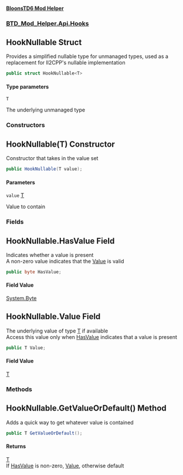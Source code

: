 #### [BloonsTD6 Mod Helper](README.md 'README')
### [BTD_Mod_Helper.Api.Hooks](README.md#BTD_Mod_Helper.Api.Hooks 'BTD_Mod_Helper.Api.Hooks')

## HookNullable<T> Struct

Provides a simplified nullable type for unmanaged types, used as a replacement for Il2CPP's nullable implementation

```csharp
public struct HookNullable<T>
```
#### Type parameters

<a name='BTD_Mod_Helper.Api.Hooks.HookNullable_T_.T'></a>

`T`

The underlying unmanaged type
### Constructors

<a name='BTD_Mod_Helper.Api.Hooks.HookNullable_T_.HookNullable(T)'></a>

## HookNullable(T) Constructor

Constructor that takes in the value set

```csharp
public HookNullable(T value);
```
#### Parameters

<a name='BTD_Mod_Helper.Api.Hooks.HookNullable_T_.HookNullable(T).value'></a>

`value` [T](BTD_Mod_Helper.Api.Hooks.HookNullable_T_.md#BTD_Mod_Helper.Api.Hooks.HookNullable_T_.T 'BTD_Mod_Helper.Api.Hooks.HookNullable<T>.T')

Value to contain
### Fields

<a name='BTD_Mod_Helper.Api.Hooks.HookNullable_T_.HasValue'></a>

## HookNullable<T>.HasValue Field

Indicates whether a value is present  
A non-zero value indicates that the [Value](BTD_Mod_Helper.Api.Hooks.HookNullable_T_.md#BTD_Mod_Helper.Api.Hooks.HookNullable_T_.Value 'BTD_Mod_Helper.Api.Hooks.HookNullable<T>.Value') is valid

```csharp
public byte HasValue;
```

#### Field Value
[System.Byte](https://docs.microsoft.com/en-us/dotnet/api/System.Byte 'System.Byte')

<a name='BTD_Mod_Helper.Api.Hooks.HookNullable_T_.Value'></a>

## HookNullable<T>.Value Field

The underlying value of type [T](BTD_Mod_Helper.Api.Hooks.HookNullable_T_.md#BTD_Mod_Helper.Api.Hooks.HookNullable_T_.T 'BTD_Mod_Helper.Api.Hooks.HookNullable<T>.T') if available  
Access this value only when [HasValue](BTD_Mod_Helper.Api.Hooks.HookNullable_T_.md#BTD_Mod_Helper.Api.Hooks.HookNullable_T_.HasValue 'BTD_Mod_Helper.Api.Hooks.HookNullable<T>.HasValue') indicates that a value is present

```csharp
public T Value;
```

#### Field Value
[T](BTD_Mod_Helper.Api.Hooks.HookNullable_T_.md#BTD_Mod_Helper.Api.Hooks.HookNullable_T_.T 'BTD_Mod_Helper.Api.Hooks.HookNullable<T>.T')
### Methods

<a name='BTD_Mod_Helper.Api.Hooks.HookNullable_T_.GetValueOrDefault()'></a>

## HookNullable<T>.GetValueOrDefault() Method

Adds a quick way to get whatever value is contained

```csharp
public T GetValueOrDefault();
```

#### Returns
[T](BTD_Mod_Helper.Api.Hooks.HookNullable_T_.md#BTD_Mod_Helper.Api.Hooks.HookNullable_T_.T 'BTD_Mod_Helper.Api.Hooks.HookNullable<T>.T')  
If [HasValue](BTD_Mod_Helper.Api.Hooks.HookNullable_T_.md#BTD_Mod_Helper.Api.Hooks.HookNullable_T_.HasValue 'BTD_Mod_Helper.Api.Hooks.HookNullable<T>.HasValue') is non-zero, [Value](BTD_Mod_Helper.Api.Hooks.HookNullable_T_.md#BTD_Mod_Helper.Api.Hooks.HookNullable_T_.Value 'BTD_Mod_Helper.Api.Hooks.HookNullable<T>.Value'), otherwise default